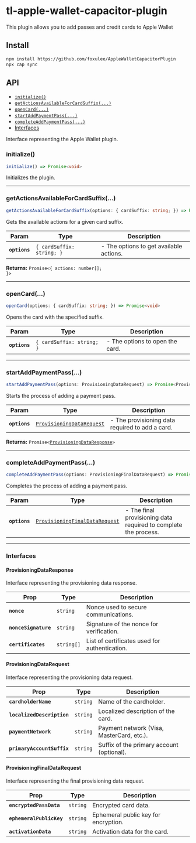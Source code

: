 # tl-apple-wallet-capacitor-plugin

This plugin allows you to add passes and credit cards to Apple Wallet

## Install

```bash
npm install https://github.com/foxulee/AppleWalletCapacitorPlugin
npx cap sync
```

## API

<docgen-index>

* [`initialize()`](#initialize)
* [`getActionsAvailableForCardSuffix(...)`](#getactionsavailableforcardsuffix)
* [`openCard(...)`](#opencard)
* [`startAddPaymentPass(...)`](#startaddpaymentpass)
* [`completeAddPaymentPass(...)`](#completeaddpaymentpass)
* [Interfaces](#interfaces)

</docgen-index>

<docgen-api>
<!--Update the source file JSDoc comments and rerun docgen to update the docs below-->

Interface representing the Apple Wallet plugin.

### initialize()

```typescript
initialize() => Promise<void>
```

Initializes the plugin.

--------------------


### getActionsAvailableForCardSuffix(...)

```typescript
getActionsAvailableForCardSuffix(options: { cardSuffix: string; }) => Promise<{ actions: number[]; }>
```

Gets the available actions for a given card suffix.

| Param         | Type                                 | Description                             |
| ------------- | ------------------------------------ | --------------------------------------- |
| **`options`** | <code>{ cardSuffix: string; }</code> | - The options to get available actions. |

**Returns:** <code>Promise&lt;{ actions: number[]; }&gt;</code>

--------------------


### openCard(...)

```typescript
openCard(options: { cardSuffix: string; }) => Promise<void>
```

Opens the card with the specified suffix.

| Param         | Type                                 | Description                     |
| ------------- | ------------------------------------ | ------------------------------- |
| **`options`** | <code>{ cardSuffix: string; }</code> | - The options to open the card. |

--------------------


### startAddPaymentPass(...)

```typescript
startAddPaymentPass(options: ProvisioningDataRequest) => Promise<ProvisioningDataResponse>
```

Starts the process of adding a payment pass.

| Param         | Type                                                                        | Description                                     |
| ------------- | --------------------------------------------------------------------------- | ----------------------------------------------- |
| **`options`** | <code><a href="#provisioningdatarequest">ProvisioningDataRequest</a></code> | - The provisioning data required to add a card. |

**Returns:** <code>Promise&lt;<a href="#provisioningdataresponse">ProvisioningDataResponse</a>&gt;</code>

--------------------


### completeAddPaymentPass(...)

```typescript
completeAddPaymentPass(options: ProvisioningFinalDataRequest) => Promise<void>
```

Completes the process of adding a payment pass.

| Param         | Type                                                                                  | Description                                                     |
| ------------- | ------------------------------------------------------------------------------------- | --------------------------------------------------------------- |
| **`options`** | <code><a href="#provisioningfinaldatarequest">ProvisioningFinalDataRequest</a></code> | - The final provisioning data required to complete the process. |

--------------------


### Interfaces


#### ProvisioningDataResponse

Interface representing the provisioning data response.

| Prop                 | Type                  | Description                                   |
| -------------------- | --------------------- | --------------------------------------------- |
| **`nonce`**          | <code>string</code>   | Nonce used to secure communications.          |
| **`nonceSignature`** | <code>string</code>   | Signature of the nonce for verification.      |
| **`certificates`**   | <code>string[]</code> | List of certificates used for authentication. |


#### ProvisioningDataRequest

Interface representing the provisioning data request.

| Prop                       | Type                | Description                               |
| -------------------------- | ------------------- | ----------------------------------------- |
| **`cardholderName`**       | <code>string</code> | Name of the cardholder.                   |
| **`localizedDescription`** | <code>string</code> | Localized description of the card.        |
| **`paymentNetwork`**       | <code>string</code> | Payment network (Visa, MasterCard, etc.). |
| **`primaryAccountSuffix`** | <code>string</code> | Suffix of the primary account (optional). |


#### ProvisioningFinalDataRequest

Interface representing the final provisioning data request.

| Prop                     | Type                | Description                          |
| ------------------------ | ------------------- | ------------------------------------ |
| **`encryptedPassData`**  | <code>string</code> | Encrypted card data.                 |
| **`ephemeralPublicKey`** | <code>string</code> | Ephemeral public key for encryption. |
| **`activationData`**     | <code>string</code> | Activation data for the card.        |

</docgen-api>

